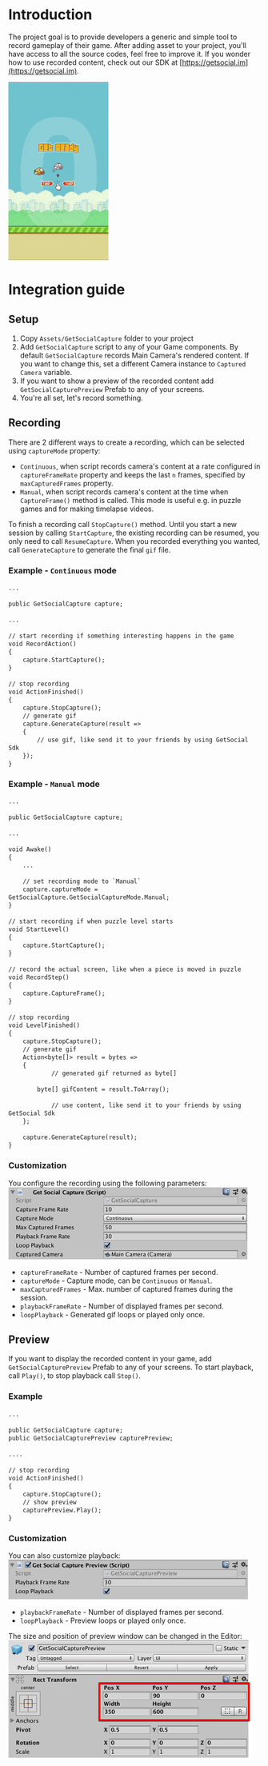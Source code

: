 # Introduction

The project goal is to provide developers a generic and simple tool to record gameplay of their game.
After adding asset to your project, you'll have access to all the source codes, feel free to improve it.
If you wonder how to use recorded content, check out our SDK at [https://getsocial.im](https://getsocial.im).

![Sample](getsocial-gif-capture-library.gif)

# Integration guide

## Setup

1. Copy `Assets/GetSocialCapture` folder to your project
1. Add `GetSocialCapture` script to any of your Game components.
By default `GetSocialCapture` records Main Camera's rendered content. If you want to change this, set a different Camera instance
to `Captured Camera` variable.
1. If you want to show a preview of the recorded content add `GetSocialCapturePreview` Prefab to any of your screens.
1. You're all set, let's record something. 

## Recording

There are 2 different ways to create a recording, which can be selected using `captureMode` property:
- `Continuous`, when script records camera's content at a rate configured in `captureFrameRate` property and keeps the last `n` frames, specified by `maxCapturedFrames` property.
- `Manual`, when script records camera's content at the time when `CaptureFrame()` method is called. This mode is useful e.g. in puzzle games and for making timelapse videos.

To finish a recording call `StopCapture()` method. Until you start a new session by calling `StartCapture`, the existing recording can be resumed, you only need to call `ResumeCapture`.
When you recorded everything you wanted, call `GenerateCapture` to generate the final `gif` file.

### Example - `Continuous` mode

```
...

public GetSocialCapture capture;

...

// start recording if something interesting happens in the game
void RecordAction() 
{
    capture.StartCapture();
}

// stop recording
void ActionFinished()
{
    capture.StopCapture();
    // generate gif
	capture.GenerateCapture(result =>
	{
        // use gif, like send it to your friends by using GetSocial Sdk
    });
}
```

### Example - `Manual` mode

```
...

public GetSocialCapture capture;

...

void Awake()
{
    ...
    
    // set recording mode to `Manual`
    capture.captureMode = GetSocialCapture.GetSocialCaptureMode.Manual;
}

// start recording if when puzzle level starts
void StartLevel() 
{
    capture.StartCapture();
}

// record the actual screen, like when a piece is moved in puzzle
void RecordStep()
{
    capture.CaptureFrame();
}

// stop recording
void LevelFinished()
{
    capture.StopCapture();
    // generate gif
	Action<byte[]> result = bytes =>
	{
            // generated gif returned as byte[]

	    byte[] gifContent = result.ToArray();

            // use content, like send it to your friends by using GetSocial Sdk
	};  

	capture.GenerateCapture(result);
}
```

### Customization

You configure the recording using the following parameters:
![Parameters](capture_parameters.png)

- `captureFrameRate` - Number of captured frames per second.
- `captureMode` - Capture mode, can be `Continuous` or `Manual`.
- `maxCapturedFrames` - Max. number of captured frames during the session.
- `playbackFrameRate` - Number of displayed frames per second.
- `loopPlayback` - Generated gif loops or played only once.

## Preview

If you want to display the recorded content in your game, add `GetSocialCapturePreview` Prefab to any of your screens.
To start playback, call `Play()`, to stop playback call `Stop()`.

### Example

```
...

public GetSocialCapture capture;
public GetSocialCapturePreview capturePreview;

....

// stop recording
void ActionFinished()
{
    capture.StopCapture();
    // show preview
    capturePreview.Play();
}
```

### Customization

You can also customize playback:
![Parameters](preview_parameters.png)

- `playbackFrameRate` - Number of displayed frames per second.
- `loopPlayback` - Preview loops or played only once.

The size and position of preview window can be changed in the Editor:
![Preview](preview_size.png)


